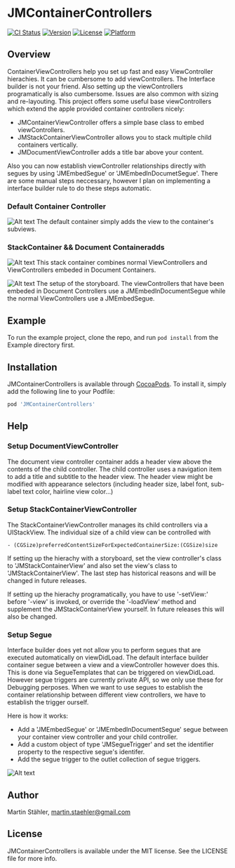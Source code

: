 # JMContainerControllers

[![CI Status](http://img.shields.io/travis/staeblorette/JMContainerControllers.svg?style=flat)](https://travis-ci.org/staeblorette/JMContainerControllers)
[![Version](https://img.shields.io/cocoapods/v/JMContainerControllers.svg?style=flat)](http://cocoapods.org/pods/JMContainerControllers)
[![License](https://img.shields.io/cocoapods/l/JMContainerControllers.svg?style=flat)](http://cocoapods.org/pods/JMContainerControllers)
[![Platform](https://img.shields.io/cocoapods/p/JMContainerControllers.svg?style=flat)](http://cocoapods.org/pods/JMContainerControllers)

## Overview

ContainerViewControllers help you set up fast and easy ViewController hierachies.
It can be cumbersome to add viewControllers. The Interface builder is not your friend. Also setting up the viewControllers programatically is also cumbersome.
Issues are also common with sizing and re-layouting.
This project offers some useful base viewControllers which extend the apple provided
container controllers nicely:
* JMContainerViewController offers a simple base class to embed viewControllers.
* JMStackContainerViewController allows you to stack multiple child containers vertically.
* JMDocumentViewController adds a title bar above your content.

Also you can now establish viewController relationships directly with segues by using
'JMEmbedSegue' or 'JMEmbedInDocumetSegue'. There are some manual steps neccessary, however I plan on implementing a interface builder rule to do these steps automatic.

### Default Container Controller

![Alt text](/../screenshots/Screenshots/SegueSetupDefault.png?raw=true)
The default container simply adds the view to the container's subviews.

### StackContainer && Document Containeradds

![Alt text](/../screenshots/Screenshots/StackContainer.png?raw=true)
This stack container combines normal ViewControllers and ViewControllers embeded in Document Containers.

![Alt text](/../screenshots/Screenshots/SegueSetupStack.png?raw=true)
The setup of the storyboard. The viewControllers that have been embeded in Document Controllers use a
JMEmbedInDocumentSegue while the normal ViewControllers use a JMEmbedSegue.


## Example

To run the example project, clone the repo, and run `pod install` from the Example directory first.

## Installation

JMContainerControllers is available through [CocoaPods](http://cocoapods.org). To install
it, simply add the following line to your Podfile:

```ruby
pod 'JMContainerControllers'
```

## Help

### Setup DocumentViewController

The document view controller container adds a header view above the contents of the child controller.
The child controller uses a navigation item to add a title and subtitle to the header view.
The header view might be modified with appearance selectors (including header size, label font, sub-label text color, hairline view color...)

### Setup StackContainerViewController

The StackContainerViewController manages its child controllers via a UIStackView. The individual size of a child view can be controlled with

```
- (CGSize)preferredContentSizeForExpectedContainerSize:(CGSize)size
```

If setting up the hierachy with a storyboard, set the view controller's class to 'JMStackContainerView' and also set the view's class to 'JMStackContainerView'. The last step has historical reasons and will be changed in future releases.

If setting up the hierachy programatically, you have to use '-setView:' before '-view' is invoked, or override the '-loadView' method and supplement the JMStackContainerView yourself. In future releases this will also be changed.

### Setup Segue

Interface builder does yet not allow you to perform segues that are executed automatically on viewDidLoad.
The default interface builder container segue between a view and a viewController however does this. This is done via SegueTemplates that can be triggered on viewDidLoad. However segue triggers are currently private API, so we only use these for Debugging perposes. When we want to use segues to establish the container relationship between different view controllers, we have to establish the trigger ourself.

Here is how it works:
* Add a 'JMEmbedSegue' or 'JMEmbedInDocumentSegue' segue between your container view controller and your child controller.
* Add a custom object of type 'JMSegueTrigger' and set the identifier property to the respective segue's identifer.
* Add the segue trigger to the outlet collection of segue triggers.

![Alt text](/../screenshots/Screenshots/Interface%20actions.png?raw=true)


## Author

Martin Stähler, martin.staehler@gmail.com

## License

JMContainerControllers is available under the MIT license. See the LICENSE file for more info.
